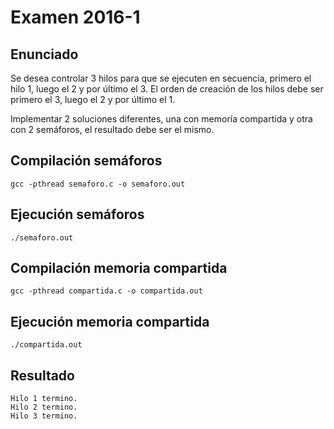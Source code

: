 # Examen 2016-1

## Enunciado

Se desea controlar 3 hilos para que se ejecuten en secuencia, primero el hilo 1, luego el 2 y por último el 3. El orden de creación de los hilos debe ser primero el 3, luego el 2 y por último el 1.

Implementar 2 soluciones diferentes, una con memoría compartida y otra con 2 semáforos, el resultado debe ser el mismo.

## Compilación semáforos

```
gcc -pthread semaforo.c -o semaforo.out
```

## Ejecución semáforos

```
./semaforo.out
```

## Compilación memoria compartida

```
gcc -pthread compartida.c -o compartida.out
```

## Ejecución memoria compartida

```
./compartida.out
```

## Resultado

```
Hilo 1 termino.
Hilo 2 termino.
Hilo 3 termino.
```